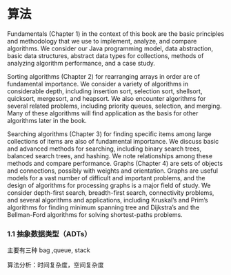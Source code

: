 # 算法 

Fundamentals (Chapter 1) in the context of this book are the basic principles and
methodology that we use to implement, analyze, and compare algorithms. We consider
our Java programming model, data abstraction, basic data structures, abstract data
types for collections, methods of analyzing algorithm performance, and a case study.



Sorting algorithms (Chapter 2) for rearranging arrays in order are of fundamental
importance. We consider a variety of algorithms in considerable depth, including insertion
sort, selection sort, shellsort, quicksort, mergesort, and heapsort. We also encounter
algorithms for several related problems, including priority queues, selection,
and merging. Many of these algorithms will find application as the basis for other algorithms
later in the book.

Searching algorithms (Chapter 3) for finding specific items among large collections
of items are also of fundamental importance. We discuss basic and advanced methods
for searching, including binary search trees, balanced search trees, and hashing. We
note relationships among these methods and compare performance.
Graphs (Chapter 4) are sets of objects and connections, possibly with weights and
orientation. Graphs are useful models for a vast number of difficult and important
problems, and the design of algorithms for processing graphs is a major field of study.
We consider depth-first search, breadth-first search, connectivity problems, and several
algorithms and applications, including Kruskal’s and Prim’s algorithms for finding
minimum spanning tree and Dijkstra’s and the Bellman-Ford algorithms for solving
shortest-paths problems.

### 1.1 抽象数据类型（ADTs）

主要有三种 bag ,queue, stack

算法分析：时间复杂度，空间复杂度

